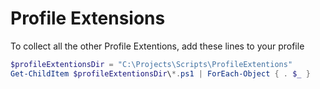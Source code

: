 # Profile Extensions
To collect all the other Profile Extentions, add these lines to your profile
```ps1
$profileExtentionsDir = "C:\Projects\Scripts\ProfileExtentions"
Get-ChildItem $profileExtentionsDir\*.ps1 | ForEach-Object { . $_ }
```